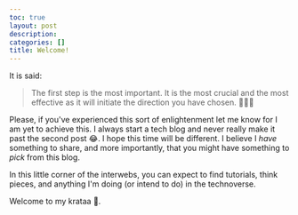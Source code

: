 ```yaml
---
toc: true
layout: post
description: 
categories: []
title: Welcome!
---
```


It is said:

> The first step is the most important. It is the most crucial and the most effective as it will initiate the direction you have chosen. 🧘🏿‍♀

Please, if you've experienced this sort of enlightenment let me know for I am yet to achieve this. I always start a tech blog and never really make it past the second post 😂. I hope this time will be different. I believe I *have* something to share, and more importantly, that you might have something to *pick* from this blog. 

In this little corner of the interwebs, you can expect to find tutorials, think pieces, and anything I'm doing (or intend to do) in the technoverse. 

Welcome to my krataa 🤗.


